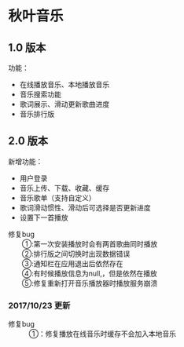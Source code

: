 # 秋叶音乐

## 1.0 版本  
功能：

- 在线播放音乐、本地播放音乐
- 音乐搜索功能
- 歌词展示、滑动更新歌曲进度
- 音乐排行版

## 2.0 版本
新增功能：

- 用户登录
- 音乐上传、下载、收藏、缓存
- 音乐歌单（支持自定义）
- 歌词滑动惯性、滑动后可选择是否更新进度
- 设置下一首播放  

修复bug  
　　①:第一次安装播放时会有两首歌曲同时播放  
　　②:排行版之间切换时出现数据错误  
　　③:通知栏在应用退出后依然存在  
　　④:有时候播放信息为null,，但是依然在播放  
　　⑤:修复重新打开音乐播放器时播放服务崩溃

### 2017/10/23 更新
   修复bug  
　　　①：修复播放在线音乐时缓存不会加入本地音乐
       


        
